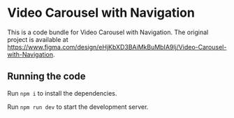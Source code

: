 
  # Video Carousel with Navigation

  This is a code bundle for Video Carousel with Navigation. The original project is available at https://www.figma.com/design/eHjKbXD3BAiMkBuMbIA9lj/Video-Carousel-with-Navigation.

  ## Running the code

  Run `npm i` to install the dependencies.

  Run `npm run dev` to start the development server.
  